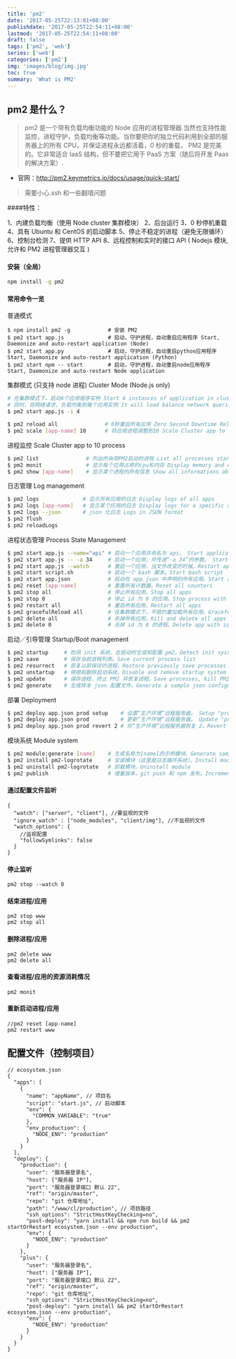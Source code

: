 ```yaml
---
title: 'pm2'
date: '2017-05-25T22:13:01+08:00'
publishdate: '2017-05-25T22:54:11+08:00'
lastmod: '2017-05-25T22:54:11+08:00'
draft: false
tags: ['pm2', 'web']
series: ['web']
categories: ['pm2']
img: 'images/blog/img.jpg'
toc: true
summary: 'What is PM2'
---
```


## pm2 是什么？

> pm2 是一个带有负载均衡功能的 Node 应用的进程管理器.当然也支持性能监控，进程守护，负载均衡等功能。当你要把你的独立代码利用到全部的服务器上的所有 CPU，并保证进程永远都活着，0 秒的重载， PM2 是完美的。它非常适合 IaaS 结构，但不要把它用于 PaaS 方案（随后将开发 Paas 的解决方案）.

-   官网：http://pm2.keymetrics.io/docs/usage/quick-start/

> 需要小心.ssh 和一些翻墙问题

####特性：

1、内建负载均衡（使用 Node cluster 集群模块）
2、后台运行
3、0 秒停机重载
4、具有 Ubuntu 和 CentOS 的启动脚本
5、停止不稳定的进程（避免无限循环）
6、控制台检测
7、提供 HTTP API
8、远程控制和实时的接口 API ( Nodejs 模块,允许和 PM2 进程管理器交互 )

#### 安装（全局）

```bash
npm install -g pm2
```

#### 常用命令一览

普通模式

```
$ npm install pm2 -g            # 安装 PM2
$ pm2 start app.js              # 启动，守护进程，自动重启应用程序 Start, Daemonize and auto-restart application (Node)
$ pm2 start app.py              # 启动，守护进程，自动重启python应用程序 Start, Daemonize and auto-restart application (Python)
$ pm2 start npm -- start        # 启动，守护进程，自动重启node应用程序 Start, Daemonize and auto-restart Node application
```

集群模式 (只支持 node 进程) Cluster Mode (Node.js only)

```bash
# 在集群模式下，启动4个应用程序实例 Start 4 instances of application in cluster mode
# 同时，将网络请求，负载均衡到每个应用实例 It will load balance network queries to each app
$ pm2 start app.js -i 4

$ pm2 reload all               # 0秒重启所有应用 Zero Second Downtime Reload
$ pm2 scale [app-name] 10      # 将应用进程调整到10 Scale Cluster app to 10 process
```

进程监控 Scale Cluster app to 10 process

```bash
$ pm2 list               # 列出所有用PM2启动的进程 List all processes started with PM2
$ pm2 monit              # 显示每个应用占用的cpu和内存 Display memory and cpu usage of each app
$ pm2 show [app-name]    # 显示某个进程的所有信息 Show all informations about application
```

日志管理 Log management

```bash
$ pm2 logs              # 显示所有应用的日志 Display logs of all apps
$ pm2 logs [app-name]   # 显示某个应用的日志 Display logs for a specific app
$ pm2 logs --json       # json 化日志 Logs in JSON format
$ pm2 flush
$ pm2 reloadLogs
```

进程状态管理 Process State Management

```bash
$ pm2 start app.js --name="api" # 启动一个应用并命名为 api。 Start application and name it "api"
$ pm2 start app.js -- -a 34     # 启动一个应用，并传递“-a 34”的参数。 Start app and pass option "-a 34" as argument
$ pm2 start app.js --watch      # 重启一个应用，当文件改变的时候。Restart application on file change
$ pm2 start script.sh           # 启动一个 bash 脚本。Start bash script
$ pm2 start app.json            # 启动在 app.json 中声明的所有应用。Start all applications declared in app.json
$ pm2 reset [app-name]          # 重置所有计数器。Reset all counters
$ pm2 stop all                  # 停止所有应用。Stop all apps
$ pm2 stop 0                    # 停止 id 为 0 的应用。Stop process with id 0
$ pm2 restart all               # 重启所有应用。Restart all apps
$ pm2 gracefulReload all        # 在集群模式下，平稳的重加载所有应用。Graceful reload all apps in cluster mode
$ pm2 delete all                # 杀掉所有应用。Kill and delete all apps
$ pm2 delete 0                  # 杀掉 id 为 0 的进程。Delete app with id 0
```

启动／引导管理 Startup/Boot management

```bash
$ pm2 startup     # 检测 init 系统，在启动时生成和配置 pm2。Detect init system, generate and configure pm2 boot on startup
$ pm2 save        # 保存当前进程列表。Save current process list
$ pm2 resurrect   # 恢复以前保存的进程。Restore previously save processes
$ pm2 unstartup   # 停用和删除启动系统。Disable and remove startup system
$ pm2 update      # 保存进程，终止 PM2 并恢复进程。Save processes, kill PM2 and restore processes
$ pm2 generate    # 生成样本 json 配置文件。Generate a sample json configuration file
```

部署 Deployment

```bash
$ pm2 deploy app.json prod setup    # 设置“生产环境”远程服务器。 Setup "prod" remote server
$ pm2 deploy app.json prod          # 更新“生产环境”远程服务器。 Update "prod" remote server
$ pm2 deploy app.json prod revert 2 # 将“生产环境”远程服务器恢复 2。Revert "prod" remote server by 2
```

模块系统 Module system

```bash
$ pm2 module:generate [name]    # 生成名称为[name]的示例模块。Generate sample module with name [name]
$ pm2 install pm2-logrotate     # 安装模块（这里是日志循环系统）。Install module (here a log rotation system)
$ pm2 uninstall pm2-logrotate   # 卸载模块。Uninstall module
$ pm2 publish                   # 增量版本，git push 和 npm 发布。Increment version, git push and npm publish
```

#### 通过配置文件监听

```
{
  "watch": ["server", "client"], //要监视的文件
  "ignore_watch" : ["node_modules", "client/img"], //不监视的文件
  "watch_options": { 
    //监视配置
    "followSymlinks": false
  }
}
```

#### 停止监听

```
pm2 stop --watch 0
```

#### 结束进程/应用

```
pm2 stop www
pm2 stop all
```

#### 删除进程/应用

```
pm2 delete www
pm2 delete all
```

#### 查看进程/应用的资源消耗情况

```
pm2 monit
```

#### 重新启动进程/应用

```
//pm2 reset [app-name]
pm2 restart www
```

## 配置文件（控制项目）

```
// ecosystem.json
{
  "apps": [
    {
      "name": "appName", // 项目名
      "script": "start.js", // 启动脚本
      "env": {
        "COMMON_VARIABLE": "true"
      },
      "env_production": {
        "NODE_ENV": "production"
      }
    }
  ],
  "deploy": {
    "production": {
      "user": "服务器登录名",
      "host": ["服务器 IP"],
      "port": "服务器登录端口 默认 22",
      "ref": "origin/master",
      "repo": "git 仓库地址",
      "path": "/www/cl/production", // 项目路径
      "ssh_options": "StrictHostKeyChecking=no",
      "post-deploy": "yarn install && npm run build && pm2 startOrRestart ecosystem.json --env production",
      "env": {
        "NODE_ENV": "production"
      }
    },
    "plus": {
      "user": "服务器登录名",
      "host": ["服务器 IP"],
      "port": "服务器登录端口 默认 22",
      "ref": "origin/master",
      "repo": "git 仓库地址",
      "ssh_options": "StrictHostKeyChecking=no",
      "post-deploy": "yarn install && pm2 startOrRestart ecosystem.json --env production",
      "env": {
        "NODE_ENV": "production"
      }
    }
  }
}
```
